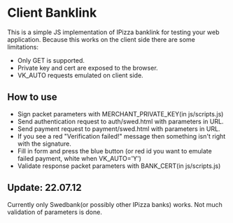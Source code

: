 # Client Banklink
This is a simple JS implementation of IPizza banklink for testing your web application.
Because this works on the client side there are some limitations:
* Only GET is supported.
* Private key and cert are exposed to the browser.
* VK_AUTO requests emulated on client side.

## How to use
* Sign packet parameters with MERCHANT_PRIVATE_KEY(in js/scripts.js)
* Send authentication request to auth/swed.html with parameters in URL.
* Send payment request to payment/swed.html with parameters in URL.
* If you see a red "Verification failed!" message then something isn't right with the signature.
* Fill in form and press the blue button (or red id you want to emulate failed payment, white when VK_AUTO='Y')
* Validate response packet parameters with BANK_CERT(in js/scripts.js)

## Update: 22.07.12
Currently only Swedbank(or possibly other IPizza banks) works. Not much validation of parameters is done.
